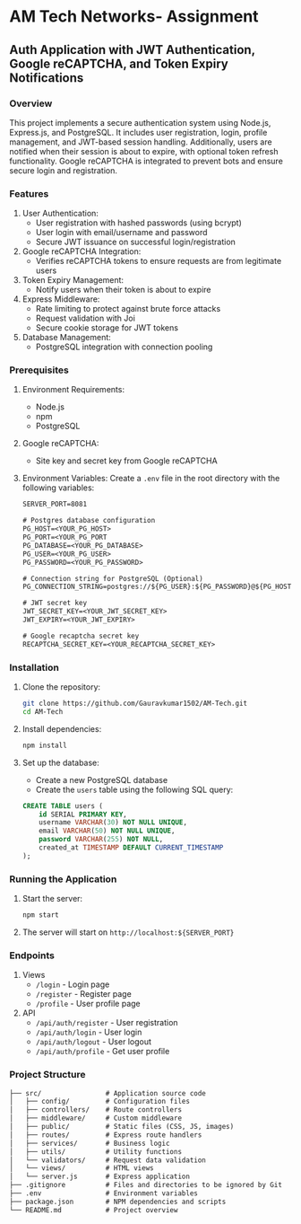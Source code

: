 # AM Tech Networks- Assignment

## Auth Application with JWT Authentication, Google reCAPTCHA, and Token Expiry Notifications

### Overview

This project implements a secure authentication system using Node.js, Express.js, and PostgreSQL. It includes user registration, login, profile management, and JWT-based session handling. Additionally, users are notified when their session is about to expire, with optional token refresh functionality. Google reCAPTCHA is integrated to prevent bots and ensure secure login and registration.

### Features

1. User Authentication:
    - User registration with hashed passwords (using bcrypt)
    - User login with email/username and password
    - Secure JWT issuance on successful login/registration
2. Google reCAPTCHA Integration:
    - Verifies reCAPTCHA tokens to ensure requests are from legitimate users
3. Token Expiry Management:
    - Notify users when their token is about to expire
4. Express Middleware:
    - Rate limiting to protect against brute force attacks
    - Request validation with Joi
    - Secure cookie storage for JWT tokens
5. Database Management:
    - PostgreSQL integration with connection pooling

### Prerequisites

1. Environment Requirements:
    - Node.js
    - npm
    - PostgreSQL
2. Google reCAPTCHA:
    - Site key and secret key from Google reCAPTCHA
3. Environment Variables:
    Create a `.env` file in the root directory with the following variables:

    ```txt
    SERVER_PORT=8081

    # Postgres database configuration
    PG_HOST=<YOUR_PG_HOST>
    PG_PORT=<YOUR_PG_PORT
    PG_DATABASE=<YOUR_PG_DATABASE>
    PG_USER=<YOUR_PG_USER>
    PG_PASSWORD=<YOUR_PG_PASSWORD>

    # Connection string for PostgreSQL (Optional)
    PG_CONNECTION_STRING=postgres://${PG_USER}:${PG_PASSWORD}@${PG_HOST}:${PG_PORT}/${PG_DATABASE}

    # JWT secret key
    JWT_SECRET_KEY=<YOUR_JWT_SECRET_KEY>
    JWT_EXPIRY=<YOUR_JWT_EXPIRY>

    # Google recaptcha secret key
    RECAPTCHA_SECRET_KEY=<YOUR_RECAPTCHA_SECRET_KEY>
    ```

### Installation

1. Clone the repository:

    ```bash
    git clone https://github.com/Gauravkumar1502/AM-Tech.git
    cd AM-Tech
    ```

2. Install dependencies:

    ```bash
    npm install
    ```

3. Set up the database:
    - Create a new PostgreSQL database
    - Create the `users` table using the following SQL query:

    ```sql
    CREATE TABLE users (
        id SERIAL PRIMARY KEY,
        username VARCHAR(30) NOT NULL UNIQUE,
        email VARCHAR(50) NOT NULL UNIQUE,
        password VARCHAR(255) NOT NULL,
        created_at TIMESTAMP DEFAULT CURRENT_TIMESTAMP
    );
    ```

### Running the Application

1. Start the server:

    ```bash
    npm start
    ```

2. The server will start on `http://localhost:${SERVER_PORT}`

### Endpoints

1. Views
    - `/login` - Login page
    - `/register` - Register page
    - `/profile` - User profile page
2. API
    - `/api/auth/register` - User registration
    - `/api/auth/login` - User login
    - `/api/auth/logout` - User logout
    - `/api/auth/profile` - Get user profile

### Project Structure

```txt
├── src/                # Application source code
│   ├── config/         # Configuration files
│   ├── controllers/    # Route controllers
│   ├── middleware/     # Custom middleware
│   ├── public/         # Static files (CSS, JS, images)
│   ├── routes/         # Express route handlers
│   ├── services/       # Business logic
│   ├── utils/          # Utility functions
│   └── validators/     # Request data validation
│   └── views/          # HTML views
│   └── server.js       # Express application
├── .gitignore          # Files and directories to be ignored by Git
├── .env                # Environment variables
├── package.json        # NPM dependencies and scripts
└── README.md           # Project overview
```
